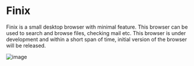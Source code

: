 # Finix

Finix is a small desktop browser with minimal feature. This browser can be used to search and browse files, checking mail etc. 
This browser is under development and within a short span of time, initial version of the browser will be released.

![image](https://user-images.githubusercontent.com/968987/130349499-b666f003-33b5-4d4a-8496-6fbf0818f19e.png)


